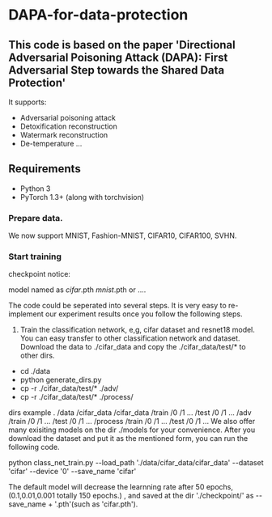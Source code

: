 # DAPA-for-data-protection
## This code is based on the paper 'Directional Adversarial Poisoning Attack (DAPA): First Adversarial Step towards the Shared Data Protection'

It supports:
- Adversarial poisoning attack
- Detoxification reconstruction
- Watermark reconstruction
- De-temperature
...

## Requirements
- Python 3
- PyTorch 1.3+ (along with torchvision)

### Prepare data.

We now support MNIST, Fashion-MNIST, CIFAR10, CIFAR100, SVHN.

### Start training

checkpoint notice:

model named as *cifar*.pth  *mnist*.pth or ....

The code could be seperated into several steps. It is very easy to re-implement our experiment results once you follow the following steps.

1. Train the classification network, e,g, cifar dataset and resnet18 model.
You can easy transfer to other classification network and dataset.
Download the data to ./cifar_data and copy the ./cifar_data/test/* to other dirs. 

- cd ./data
- python generate_dirs.py
- cp -r ./cifar_data/test/* ./adv/
- cp -r ./cifar_data/test/* ./process/

dirs example
.
  /data
      /cifar_data
         /cifar_data
            /train
                /0
                /1
                ...
            /test
                /0
                /1
                ...
         /adv
            /train
                /0
                /1
                ...
            /test
                /0
                /1
                ...
         /process
            /train
                /0
                /1
                ...
            /test
                /0
                /1
                ...
We also offer many exisiting models on the dir ./models for your convenience.
After you download the dataset and put it as the mentioned form, you can run the following code.

python class_net_train.py --load_path './data/cifar_data/cifar_data' --dataset 'cifar' --device '0' --save_name 'cifar'

The default model will decrease the learnning rate after 50 epochs, (0.1,0.01,0.001 totally 150 epochs.) , and saved at the dir './checkpoint/' as --save_name + '.pth'(such as 'cifar.pth').
